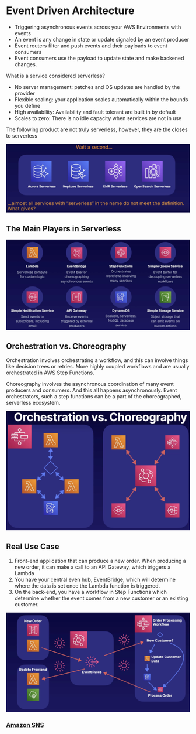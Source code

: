 # Event Driven Architecture

- Triggering asynchronous events across your AWS Environments with events
- An event is any change in state or update signaled by an event producer
- Event routers filter and push events and their payloads to event consumers
- Event consumers use the payload to update state and make backened changes.

What is a service considered serverless?

- No server management: patches and OS updates are handled by the provider
- Flexible scaling: your application scales automatically within the bounds you define
- High availability: Availability and fault tolerant are built in by default
- Scales to zero: There is no idle capacity when services are not in use

The following product are not truly serverless, however, they are the closes to serverless

![Event Driven](../../assets/aws-serverless-options.png)

## The Main Players in Serverless

![Event Driven](../../assets/aws-serverless-main-players.png)

## Orchestration vs. Choreography

Orchestration involves orchestrating a workflow, and this can involve things like decision trees or retries. More highly coupled workflows and are usually orchestrated in AWS Step Functions.

Choreography involves the asynchronous coordination of many event producers and consumers. And this all happens asynchronously. Event orchestrators, such a step functions can be a part of the choreographed, serverless ecosystem.

![Event Driven](../../assets/aws-serverless-orch-vs-choreo.png)

## Real Use Case

1. Front-end application that can produce a new order. When producing a new order, it can make a call to an API Gateway, which triggers a Lambda
2. You have your central even hub, EventBridge, which will determine where the data is set once the Lambda function is triggered.
3. On the back-end, you have a workflow in Step Functions which determine whether the event comes from a new customer or an existing customer.

![Event Driven](../../assets/aws-serverless-use-case.png)

### [Amazon SNS](../amazon-sns/README.md)
